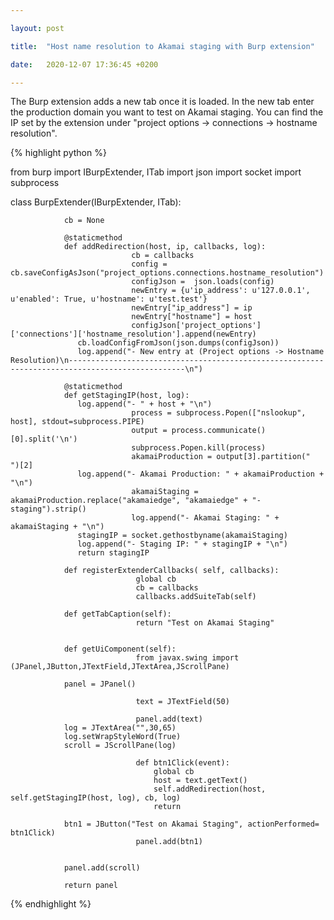```yaml
---

layout: post

title:  "Host name resolution to Akamai staging with Burp extension"

date:   2020-12-07 17:36:45 +0200

---
```


The Burp extension adds a new tab once it is loaded. In the new tab enter the production domain you want to test on Akamai staging. You can find the IP set by the extension under "project options -> connections -> hostname resolution".



{% highlight python %}

from burp import IBurpExtender, ITab
import json
import socket
import subprocess


class BurpExtender(IBurpExtender, ITab):

                cb = None
                
                @staticmethod
                def addRedirection(host, ip, callbacks, log):
                               cb = callbacks
                               config = cb.saveConfigAsJson("project_options.connections.hostname_resolution")
                               configJson =  json.loads(config)
                               newEntry = {u'ip_address': u'127.0.0.1', u'enabled': True, u'hostname': u'test.test'}
                               newEntry["ip_address"] = ip
                               newEntry["hostname"] = host
                               configJson['project_options']['connections']['hostname_resolution'].append(newEntry)
                   cb.loadConfigFromJson(json.dumps(configJson))
                   log.append("- New entry at (Project options -> Hostname Resolution)\n------------------------------------------------------------------------------------------------\n")
                
                @staticmethod
                def getStagingIP(host, log):
                   log.append("- " + host + "\n")
                               process = subprocess.Popen(["nslookup", host], stdout=subprocess.PIPE)
                               output = process.communicate()[0].split('\n')
                               subprocess.Popen.kill(process)
                               akamaiProduction = output[3].partition("    ")[2]
                   log.append("- Akamai Production: " + akamaiProduction + "\n")
                               akamaiStaging =  akamaiProduction.replace("akamaiedge", "akamaiedge" + "-staging").strip()
                               log.append("- Akamai Staging: " + akamaiStaging + "\n")
                   stagingIP = socket.gethostbyname(akamaiStaging)
                   log.append("- Staging IP: " + stagingIP + "\n")
                   return stagingIP 
                
                def registerExtenderCallbacks( self, callbacks):
                                global cb
                                cb = callbacks
                                callbacks.addSuiteTab(self) 
                                
                def getTabCaption(self):
                                return "Test on Akamai Staging"
                
           
                def getUiComponent(self):
                                from javax.swing import (JPanel,JButton,JTextField,JTextArea,JScrollPane)
                                
                panel = JPanel()

                                text = JTextField(50)

                                panel.add(text) 
                log = JTextArea("",30,65)
                log.setWrapStyleWord(True)
                scroll = JScrollPane(log)

                                def btn1Click(event):
                                    global cb
                                    host = text.getText()
                                    self.addRedirection(host, self.getStagingIP(host, log), cb, log)
                                    return
                                    
                btn1 = JButton("Test on Akamai Staging", actionPerformed= btn1Click)
                                panel.add(btn1)

                
                panel.add(scroll)

                return panel

{% endhighlight %}


